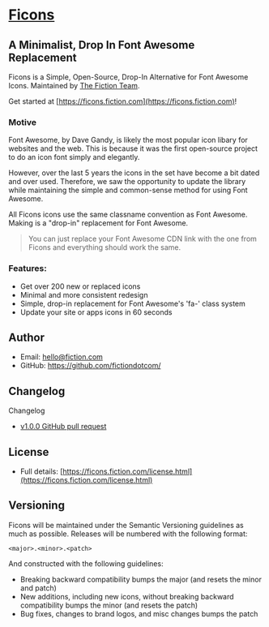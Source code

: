# [Ficons](https://ficons.fiction.com/)

## A Minimalist, Drop In Font Awesome Replacement

Ficons is a Simple, Open-Source, Drop-In Alternative for Font Awesome Icons.
Maintained by [The Fiction Team](https://www.fiction.com/).

Get started at [https://ficons.fiction.com](https://ficons.fiction.com)!

### Motive

Font Awesome, by Dave Gandy, is likely the most popular icon libary for websites and the web. This is because it was the first open-source project to do an icon font simply and elegantly. 

However, over the last 5 years the icons in the set have become a bit dated and over used. Therefore, we saw the opportunity to update the library while maintaining the simple and common-sense method for using Font Awesome. 

All Ficons icons use the same classname convention as Font Awesome. Making is a "drop-in" replacement for Font Awesome. 

> You can just replace your Font Awesome CDN link with the one from Ficons and everything should work the same.

### Features:

* Get over 200 new or replaced icons
* Minimal and more consistent redesign
* Simple, drop-in replacement for Font Awesome's 'fa-' class system
* Update your site or apps icons in 60 seconds

## Author

* Email: hello@fiction.com
* GitHub: https://github.com/fictiondotcom/

## Changelog

Changelog

* [v1.0.0 GitHub pull request](#)

## License

* Full details:
  [https://ficons.fiction.com/license.html](https://ficons.fiction.com/license.html)

## Versioning

Ficons will be maintained under the Semantic Versioning guidelines as much as
possible. Releases will be numbered with the following format:

`<major>.<minor>.<patch>`

And constructed with the following guidelines:

* Breaking backward compatibility bumps the major (and resets the minor and
  patch)
* New additions, including new icons, without breaking backward compatibility
  bumps the minor (and resets the patch)
* Bug fixes, changes to brand logos, and misc changes bumps the patch
